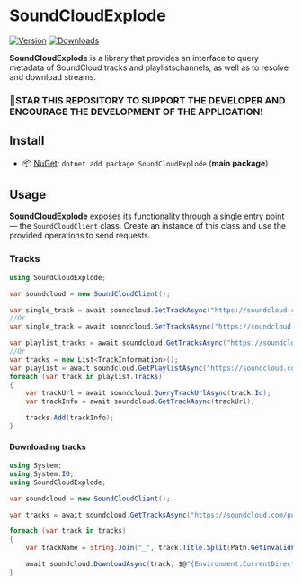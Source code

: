 ﻿# SoundCloudExplode
[![Version](https://img.shields.io/nuget/v/SoundCloudExplode.svg)](https://nuget.org/packages/SoundCloudExplode)
[![Downloads](https://img.shields.io/nuget/dt/SoundCloudExplode.svg)](https://nuget.org/packages/SoundCloudExplode)

**SoundCloudExplode** is a library that provides an interface to query metadata of SoundCloud tracks and playlistschannels, as well as to resolve and download streams.

### 🌟STAR THIS REPOSITORY TO SUPPORT THE DEVELOPER AND ENCOURAGE THE DEVELOPMENT OF THE APPLICATION!


## Install

- 📦 [NuGet](https://nuget.org/packages/SoundCloudExplode): `dotnet add package SoundCloudExplode` (**main package**)

## Usage

**SoundCloudExplode** exposes its functionality through a single entry point — the `SoundCloudClient` class.
Create an instance of this class and use the provided operations to send requests.

### Tracks

```csharp
using SoundCloudExplode;

var soundcloud = new SoundCloudClient();

var single_track = await soundcloud.GetTrackAsync("https://soundcloud.com/purityy79/dororo-op-piano-sheet-in-description");
//Or
var single_track = await soundcloud.GetTracksAsync("https://soundcloud.com/purityy79/dororo-op-piano-sheet-in-description");

var playlist_tracks = await soundcloud.GetTracksAsync("https://soundcloud.com/tommy-enjoy/sets/aimer");
//Or
var tracks = new List<TrackInformation>();
var playlist = await soundcloud.GetPlaylistAsync("https://soundcloud.com/tommy-enjoy/sets/aimer");
foreach (var track in playlist.Tracks)
{
    var trackUrl = await soundcloud.QueryTrackUrlAsync(track.Id);
    var trackInfo = await soundcloud.GetTrackAsync(trackUrl);

    tracks.Add(trackInfo);
}
```

#### Downloading tracks

```csharp
using System;
using System.IO;
using SoundCloudExplode;

var soundcloud = new SoundCloudClient();

var tracks = await soundcloud.GetTracksAsync("https://soundcloud.com/purityy79/dororo-op-piano-sheet-in-description");

foreach (var track in tracks)
{
    var trackName = string.Join("_", track.Title.Split(Path.GetInvalidFileNameChars()));

    await soundcloud.DownloadAsync(track, $@"{Environment.CurrentDirectory}\Download\{trackName}.mp3");
}
```
